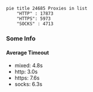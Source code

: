 
```mermaid
pie title 24685 Proxies in list
    "HTTP" : 17873
    "HTTPS": 5973
    "SOCKS" : 4713
```

### Some Info
#### Average Timeout

- mixed: 4.8s
- http: 3.0s
- https: 7.6s
- socks: 6.3s
